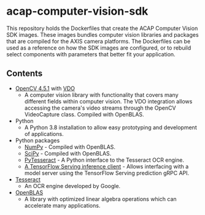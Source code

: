 # acap-computer-vision-sdk
This repository holds the Dockerfiles that create the ACAP Computer Vision SDK images. These images bundles computer vision libraries and packages that are compiled for the AXIS camera platforms.
The Dockerfiles can be used as a reference on how the SDK images are configured, or to rebuild select components with parameters that better fit your application.

## Contents
* [OpenCV 4.5.1](https://github.com/opencv/opencv) with [VDO](https://www.axis.com/products/online-manual/s00004#t10157890)
  * A computer vision library with functionality that covers many different fields within computer vision. 
The VDO integration allows accessing the camera's video streams through the OpenCV VideoCapture class. Compiled with OpenBLAS.
* Python
  * A Python 3.8 installation to allow easy prototyping and development of applications.
* Python packages
  * [NumPy](https://github.com/numpy/numpy) - Compiled with OpenBLAS.
  * [SciPy](https://github.com/scipy/scipy) - Compiled with OpenBLAS.
  * [PyTesseract](https://github.com/madmaze/pytesseract) - A Python interface to the Tesseract OCR engine.
  * [A TensorFlow Serving inference client](./tfserving/tf_proto_utils.py#L123) - Allows interfacing with a model server using the TensorFlow Serving prediction gRPC API.  
* [Tesseract](https://github.com/tesseract-ocr/tesseract)
  * An OCR engine developed by Google.
* [OpenBLAS](https://github.com/xianyi/OpenBLAS)
  * A library with optimized linear algebra operations which can accelerate many applications. 
